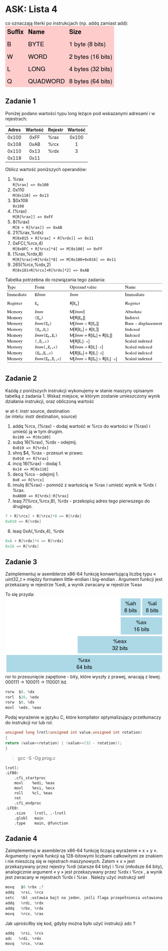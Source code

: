 # ASK: Lista 4

co oznaczają literki po instrukcjach (np. addq zamiast add):  
![alt text](suffixy.png "www3.nd.edu/~dthain/")

## Zadanie 1
Poniżej podano wartości typu long leżące pod wskazanymi adresami i w rejestrach:

| Adres | Wartość | Rejestr | Wartość |
| ----- | :-----: | ------- | :-----: |
| 0x100 | 0xFF    | %rax    | 0x100   |
| 0x108 | 0xAB    | %rcx    | 1       |
| 0x110 | 0x13    | %rdx    | 3       |
| 0x118 | 0x11    |


Oblicz wartość poniższych operandów:

1. %rax  
 `R[%rax] => 0x100`
2. 0x110  
 `M[0x110] => 0x13`
3. $0x108  
 `0x108`
4. (%rax)  
 `M[R[%rax]] => 0xFF`
5. 8(%rax)  
 `M[8 + R[%rax]] => 0xAB`
6. 21(%rax,%rdx)  
 `M[0x015 + R[%rax] + R[%rdx]] => 0x11`
7. 0xFC(,%rcx,4)  
 `M[0x0FC + R[%rcx]*4] => M[0x100] => 0xFF`
8. (%rax,%rdx,8)  
 `M[R[%rax]+R[%rdx]*8] => M[0x100+0x018] => 0x11`
9. 265(%rcx,%rdx,2)  
 `M[0x101+R[%rcx]+R[%rdx]*2] => 0xAB`  

Tabelka potrzebna do rozwiązania tego zadania:
![alt text](tab1.png "Computer Systems: Programmer perspective")

## Zadanie 2
Każdą z poniższych instrukcji wykonujemy w stanie maszyny opisanym tabelką z zadania 1.
Wskaż miejsce, w którym zostanie umieszczony wynik działania instrukcji, oraz obliczoną wartość

w at-t: instr source, destination  
(w intelu: instr destination, source)  

1. addq %rcx, (%rax) - dodaj wartość w %rcx do wartości w (%rax) i umieść ją w tym drugim.  
 `0x100 => M[0x100]`
2. subq 16(%rax), %rdx - odejmij.  
 `0x010 => R[%rdx]`
3. shrq $4, %rax - przesuń w prawo.  
 `0x010 => R[%rax]`
4. incq 16(%rax) - dodaj 1.  
 `0x14 => M[0x110]`
5. decq %rcx - odejmij 1.  
 `0x0 => R[%rcx]`
6. imulq 8(%rax) - pomnóż z wartością w %rax i umieść wynik w %rdx i %rax.  
 `0xAB00 => R[%rdx]:R[%rax]`
7. leaq 7(%rcx,%rcx,8), %rdx - przekopiuj adres tego pierwszego do drugiego.

 ```C
 7 + R[%rcx] + R[%rcx]*8 => R[%rdx]
 0x010 => R[%rdx]
 ```

8. leaq 0xA(,%rdx,4), %rdx  

 ```C
 0xA + R[%rdx]*4 => R[%rdx]
 0x16 => R[%rdx]
 ```

## Zadanie 3
Zaimplementuj w asemblerze x86-64 funkcję konwertującą liczbę typu « uint32_t » między formatem little-endian i big-endian . Argument funkcji jest przekazany w rejestrze %edi, a wynik zwracany w rejestrze %eax

To się przyda:  
![alt text](rax.png "www3.nd.edu/~dthain/")  
ror to przesunięcie zapętlone - bity, które wyszły z prawej, wracają z lewej.  
000111 -> 100011 -> 110001 itd.

```C
rorw  $8, %dx
rorl  $16, %edx
rorw  $8, %dx
movl  %edx, %eax
```

Podaj wyrażenie w języku C, które kompilator optymalizujący przetłumaczy do instrukcji ror lub rol.

```C
unsigned long lrotl(unsigned int value,unsigned int rotation)
{
return (value<<rotation) | (value>>(32 - rotation));
}
```

>gcc -S -Og prog.c

```assembly
lrotl:
.LFB0:
    .cfi_startproc
    movl    %edi, %eax
    movl    %esi, %ecx
    roll    %cl, %eax
    ret
    .cfi_endproc
.LFE0:
    .size    lrotl, .-lrotl
    .globl   main
    .type    main, @function
```

## Zadanie 4

Zaimplementuj w asemblerze x86-64 funkcję liczącą wyrażenie « x + y ». Argumenty i wynik funkcji są 128-bitowymi liczbami całkowitymi ze znakiem i nie mieszczą się w rejestrach maszynowych. Zatem « x » jest przekazywany przez rejestry %rdi (starsze 64 bity) i %rsi (młodsze 64 bity), analogicznie argument « y » jest przekazywany przez %rdx i %rcx , a wynik jest zwracany w rejestrach %rdx i %rax . Należy użyć instrukcji set!

```C
movq   $0 %rbx ;?
addq   %rsi, %rcx
setc   %bl ;ustawia bajt na jeden, jeśli flaga przepełnienia ustawiona
addq   %rdi, %rdx
addq   %rbx, %rdx
movq   %rcx, %rax
```

Jak uprościłby się kod, gdyby można było użyć instrukcji adc ?

```C
addq   %rsi, %rcx
adc   %rdi, %rdx
movq   %rcx, %rax
```
